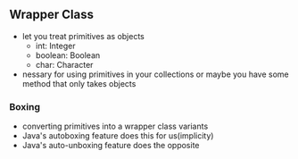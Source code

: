 ## Wrapper Class
- let you treat primitives as objects
    - int: Integer
    - boolean: Boolean
    - char: Character
- nessary for using primitives in your collections or maybe you have some method that only takes objects

### Boxing
- converting primitives into a wrapper class variants
- Java's autoboxing feature does this for us(implicity)
- Java's auto-unboxing feature does the opposite




